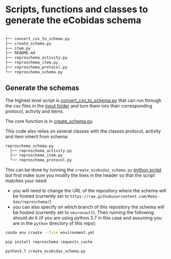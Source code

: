 # Scripts, functions and classes to generate the eCobidas schema

```bash
.
├── convert_csv_to_schema.py
├── create_schema.py
├── item.py
├── README.md
├── reproschema_activity.py
├── reproschema_item.py
├── reproschema_protocol.py
└── reproschema_schema.py

```

## Generate the schemas

The highest level script is
[convert_csv_to_schema.py](./convert_csv_to_schema.py) that can run through the
csv files in the [input folder](../inputs/csv/) and turn them into their
corresponding protocol, activity and items.

The core function is in [create_schema.py](./create_schema.py).

This code also relies on several classes with the classes protocol, activity and
item inherit from schema:

```bash
reproschema_schema.py
  ├── reproschema_activity.py
  ├── reproschema_item.py
  └── reproschema_protocol.py
```

<!-- TODO -->

This can be done by running the `create_ecobidas_schema.py`
[python script](.create_ecobidas_schema.py) but first make sure you
modify the lines in the header so that the script matches your need:

-   you will need to change the URL of the repository where the schema will be
    hosted (currently set to
    `https://raw.githubusercontent.com/Remi-Gau/reproschema/`)
-   you can also specify on which branch of this repository the schema will be
    hosted (currently set to `neurovault`). Then running the following should do
    it (if you are using python 3.7 in this case and assuming you are in the
    `python` directory of this repo):

```bash
conda env create --file environment.yml
```

```bash
pip install reproschema requests_cache
```

```bash
python3.7 create_ecobidas_schema.py
```